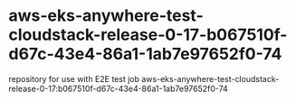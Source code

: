 # aws-eks-anywhere-test-cloudstack-release-0-17-b067510f-d67c-43e4-86a1-1ab7e97652f0-74
repository for use with E2E test job aws-eks-anywhere-test-cloudstack-release-0-17:b067510f-d67c-43e4-86a1-1ab7e97652f0-74
